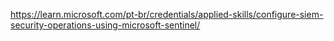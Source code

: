 

https://learn.microsoft.com/pt-br/credentials/applied-skills/configure-siem-security-operations-using-microsoft-sentinel/
